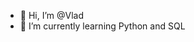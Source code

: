 - 👋 Hi, I’m @Vlad
- 🌱 I’m currently learning Python and SQL


<!---
Vladbuf/Vladbuf is a ✨ special ✨ repository because its `README.md` (this file) appears on your GitHub profile.
You can click the Preview link to take a look at your changes.
--->
